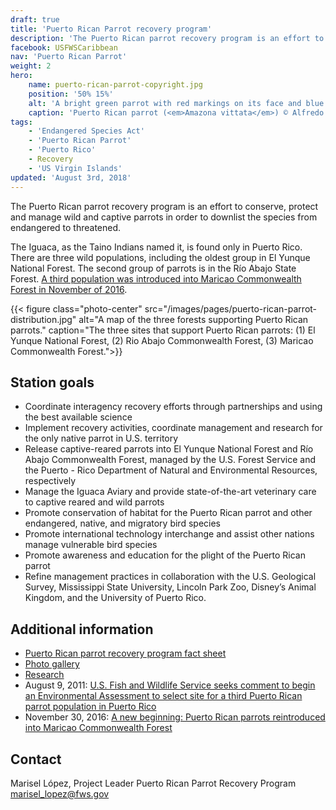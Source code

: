 ```yaml
---
draft: true
title: 'Puerto Rican Parrot recovery program'
description: 'The Puerto Rican parrot recovery program is an effort to conserve, protect and manage wild and captive parrots in order to downlist the species from endangered to threatened.'
facebook: USFWSCaribbean
nav: 'Puerto Rican Parrot'
weight: 2
hero:
    name: puerto-rican-parrot-copyright.jpg
    position: '50% 15%'
    alt: 'A bright green parrot with red markings on its face and blue flight feathers.'
    caption: 'Puerto Rican parrot (<em>Amazona vittata</em>) © Alfredo Irizarry.'
tags:
    - 'Endangered Species Act'
    - 'Puerto Rican Parrot'
    - 'Puerto Rico'
    - Recovery
    - 'US Virgin Islands'
updated: 'August 3rd, 2018'
---
```


The Puerto Rican parrot recovery program is an effort to conserve, protect and manage wild and captive parrots in order to downlist the species from endangered to threatened.

The Iguaca, as the Taino Indians named it, is found only in Puerto Rico. There are three wild populations, including the oldest group in El Yunque National Forest. The second group of parrots is in the Río Abajo State Forest. [A third population was introduced into Maricao Commonwealth Forest in November of 2016](/articles/a-new-beginning-puerto-rican-parrots-reintroduced-into-maricao-commonwealth-forest/).

{{< figure class="photo-center" src="/images/pages/puerto-rican-parrot-distribution.jpg" alt="A map of the three forests supporting Puerto Rican parrots." caption="The three sites that support Puerto Rican parrots: (1) El Yunque National Forest, (2) Rio Abajo Commonwealth Forest, (3) Maricao Commonwealth Forest.">}}

## Station goals

- Coordinate interagency recovery efforts through partnerships and using the best available science
- Implement recovery activities, coordinate management and research for the only native parrot in U.S. territory
- Release captive-reared parrots into El Yunque National Forest and Río Abajo Commonwealth Forest, managed by the U.S. Forest Service and the Puerto - Rico Department of Natural and Environmental Resources, respectively
- Manage the Iguaca Aviary and provide state-of-the-art veterinary care to captive reared and wild parrots
- Promote conservation of habitat for the Puerto Rican parrot and other endangered, native, and migratory bird species
- Promote international technology interchange and assist other nations manage vulnerable bird species
- Promote awareness and education for the plight of the Puerto Rican parrot
- Refine management practices in collaboration with the U.S. Geological Survey, Mississippi State University, Lincoln Park Zoo, Disney’s Animal Kingdom, and the University of Puerto Rico.

## Additional information

- [Puerto Rican parrot recovery program fact sheet](/pdf/fact-sheet/puerto-rican-parrot-recovery.pdf)
- [Photo gallery](https://www.flickr.com/photos/usfwssoutheast/sets/72157626608243506/)
- [Research](/reading-room/?q=Puerto+Rican+parrot+publications)
- August 9, 2011: [U.S. Fish and Wildlife Service seeks comment to begin an Environmental Assessment to select site for a third Puerto Rican parrot population in Puerto Rico](/news/2011/04/us-fish-and-wildlife-service-seeks-comments-to-begin-an-environmental-assessment-to-select-site-for-a-third-puerto-rican-parrot-population-in-puerto-rico/)
- November 30, 2016: [A new beginning: Puerto Rican parrots reintroduced into Maricao Commonwealth Forest](/articles/a-new-beginning-puerto-rican-parrots-reintroduced-into-maricao-commonwealth-forest/)

## Contact

Marisel López, Project Leader Puerto Rican Parrot Recovery Program
[marisel_lopez@fws.gov](mailto:marisel_lopez@fws.gov)
